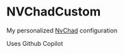 # NVChadCustom
My personalized [NvChad](github.com/NvChad/NvChad) configuration

Uses Github Copilot


